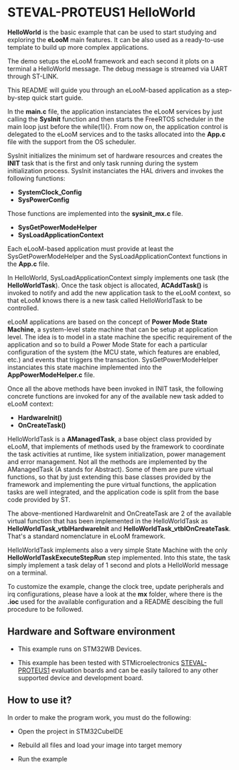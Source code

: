 # __STEVAL-PROTEUS1 HelloWorld__

**HelloWorld** is the basic example that can be used to start studying and exploring the **eLooM** main features.
It can be also used as a ready-to-use template to build up more complex applications.

The demo setups the eLooM framework and each second it plots on a terminal a HelloWorld message.
The debug message is streamed via UART through ST-LINK.

This README will guide you through an eLooM-based application as a step-by-step quick start guide.

In the **main.c** file, the application instanciates the eLooM services by just calling the **SysInit** function 
and then starts the FreeRTOS scheduler in the main loop just before the while(1){}.
From now on, the application control is delegated to the eLooM services and to the tasks allocated into the 
**App.c** file with the support from the OS scheduler.

SysInit initializes the minimum set of hardware resources and creates the **INIT** task that is the first 
and only task running during the system initialization process.
SysInit instanciates the HAL drivers and invokes the following functions:

- **SystemClock_Config**
- **SysPowerConfig**

Those functions are implemented into the **sysinit_mx.c** file.

- **SysGetPowerModeHelper**
- **SysLoadApplicationContext**

Each eLooM-based application must provide at least the SysGetPowerModeHelper and the 
SysLoadApplicationContext functions in the **App.c** file.

In HelloWorld, SysLoadApplicationContext simply implements one task (the **HelloWorldTask**).
Once the task object is allocated, **ACAddTask()** is invoked to notify and add the new application task to the 
eLooM context, so that eLooM knows there is a new task called HelloWorldTask to be controlled.

eLooM applications are based on the concept of **Power Mode State Machine**, a system-level state machine that 
can be setup at application level.
The idea is to model in a state machine the specific requirement of the application and so to build a Power Mode 
State for each a particular configuration of the system (the MCU state, which features are enabled, etc.) and events
that triggers the transaction.
SysGetPowerModeHelper instanciates this state machine implemented into the **AppPowerModeHelper.c** file.

Once all the above methods have been invoked in INIT task, the following concrete functions are invoked for any of the 
available new task added to eLooM context:

- **HardwareInit()**
- **OnCreateTask()**

HelloWorldTask is a **AManagedTask**, a base object class provided by eLooM, that implements of methods used by 
the framework to coordinate the task activities at runtime, like system initialization, power management 
and error management.
Not all the methods are implemented by the AManagedTask (A stands for Abstract). Some of them are pure virtual 
functions, so that by just extending this base classes provided by the framework and implementing the pure 
virtual functions, the application tasks are well integrated, and the application code is split from the base 
code provided by ST.

The above-mentioned HardwareInit and OnCreateTask are 2 of the available virtual function that has been implemented
in the HelloWorldTask as **HelloWorldTask_vtblHardwareInit** and **HelloWorldTask_vtblOnCreateTask**.
That's a standard nomenclature in eLooM framework.

HelloWorldTask implements also a very simple State Machine with the only **HelloWorldTaskExecuteStepRun** step
implemented.
Into this state, the task simply implement a task delay of 1 second and plots a HelloWorld message on a terminal.

To customize the example, change the clock tree, update peripherals and irq configurations, please have a
look at the **mx** folder, where there is the **.ioc** used for the available configuration and a README descibing
the full procedure to be followed.


## __Hardware and Software environment__

- This example runs on STM32WB Devices.

- This example has been tested with STMicroelectronics [STEVAL-PROTEUS1](https://www.st.com/en/evaluation-tools/steval-proteus1.html)
  evaluation boards and can be easily tailored to any other supported
  device and development board. 


## __How to use it?__

In order to make the program work, you must do the following:

- Open the project in STM32CubeIDE

- Rebuild all files and load your image into target memory

- Run the example

